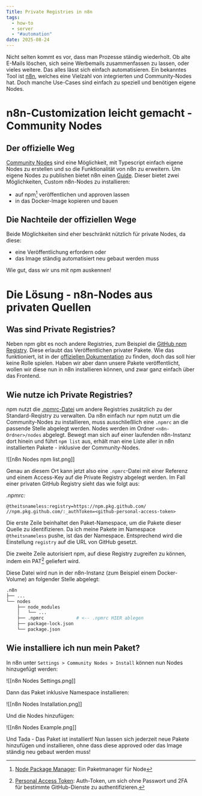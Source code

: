 ```yaml
---
Title: Private Registries in n8n
tags:
  - how-to
  - server
  - "#automation"
date: 2025-08-24
---
```

Nicht selten kommt es vor, dass man Prozesse ständig wiederholt. Ob alte E-Mails löschen, sich seine Werbemails zusammenfassen zu lassen, oder vieles weitere. Das alles lässt sich einfach automatisieren. Ein bekanntes Tool ist [n8n](https://n8n.io/), welches eine Vielzahl von integrierten und Community-Nodes hat. Doch manche Use-Cases sind einfach zu speziell und benötigen eigene Nodes.

# n8n-Customization leicht gemacht - Community Nodes
## Der offizielle Weg

[Community Nodes](https://docs.n8n.io/integrations/community-nodes/installation/) sind eine Möglichkeit, mit Typescript einfach eigene Nodes zu erstellen und so die Funktionalität von n8n zu erweitern. Um eigene Nodes zu publishen bietet n8n einen [Guide](https://docs.n8n.io/integrations/community-nodes/build-community-nodes). Dieser bietet zwei Möglichkeiten, Custom n8n-Nodes zu installieren:
- auf npm[^1] veröffentlichen und approven lassen
- in das Docker-Image kopieren und bauen

## Die Nachteile der offiziellen Wege

Beide Möglichkeiten sind eher beschränkt nützlich für private Nodes, da diese:
- eine Veröffentlichung erfordern oder
- das Image ständig automatisiert neu gebaut werden muss

Wie gut, dass wir uns mit npm auskennen!

# Die Lösung - n8n-Nodes aus privaten Quellen
## Was sind Private Registries?

Neben npm gibt es noch andere Registries, zum Beispiel die [GitHub npm Registry](https://docs.github.com/en/packages/working-with-a-github-packages-registry/working-with-the-npm-registry). Diese erlaubt das Veröffentlichen privater Pakete. Wie das funktioniert, ist in der [offiziellen Dokumentation](https://docs.github.com/en/packages/working-with-a-github-packages-registry/working-with-the-npm-registry#publishing-a-package-using-a-local-npmrc-file) zu finden, doch das soll hier keine Rolle spielen. Haben wir aber dann unsere Pakete veröffentlicht, wollen wir diese nun in n8n installieren können, und zwar ganz einfach über das Frontend.

## Wie nutze ich Private Registries?

npm nutzt die [.npmrc-Datei](https://docs.npmjs.com/cli/v9/configuring-npm/npmrc) um andere Registries zusätzlich zu der Standard-Reqistry zu verwalten. Da n8n einfach nur npm nutzt um die Community-Nodes zu installieren, muss ausschließlich eine `.npmrc` an die passende Stelle abgelegt werden. Nodes werden im Ordner `<n8n-Ordner>/nodes` abgelegt. Bewegt man sich auf einer laufenden n8n-Instanz dort hinein und führt `npm list` aus, erhält man eine Liste aller in n8n installierten Pakete - inklusive der Community-Nodes.

![[n8n Nodes npm list.png]]

Genau an diesem Ort kann jetzt also eine `.npmrc`-Datei mit einer Referenz und einem Access-Key auf die Private Registry abgelegt werden. Im Fall einer privaten GitHub Registry sieht das wie folgt aus:

_.npmrc:_
```npmrc
@theitsnameless:registry=https://npm.pkg.github.com/
//npm.pkg.github.com/:_authToken=<github-personal-access-token>
```

Die erste Zeile beinhaltet den Paket-Namespace, um die Pakete dieser Quelle zu identifizieren. Da ich meine Pakete im Namespace `@theitsnameless` pushe, ist das der Namespace. Entsprechend wird die Einstellung `registry` auf die URL von GitHub gesetzt.

Die zweite Zeile autorisiert npm, auf diese Registry zugreifen zu können, indem ein PAT[^2] geliefert wird.

Diese Datei wird nun in der n8n-Instanz (zum Beispiel einem Docker-Volume) an folgender Stelle abgelegt:

```bash
.n8n
├── ...
└── nodes
    ├── node_modules
    │   └── ...
    ├── .npmrc            # <-- .npmrc HIER ablegen
    ├── package-lock.json
    └── package.json
```

## Wie installiere ich nun mein Paket?

In n8n unter `Settings > Community Nodes > Install` können nun Nodes hinzugefügt werden:

![[n8n Nodes Settings.png]]

Dann das Paket inklusive Namespace installieren:

![[n8n Nodes Installation.png]]

Und die Nodes hinzufügen:

![[n8n Nodes Example.png]]

Und Tada - Das Paket ist installiert! Nun lassen sich jederzeit neue Pakete hinzufügen und installieren, ohne dass diese approved oder das Image ständig neu gebaut werden muss!

[^1]: [Node Package Manager](https://www.npmjs.com/): Ein Paketmanager für Node
[^2]: [Personal Access Token](https://docs.github.com/en/authentication/keeping-your-account-and-data-secure/managing-your-personal-access-tokens): Auth-Token, um sich ohne Passwort und 2FA für bestimmte GitHub-Dienste zu authentifizieren.